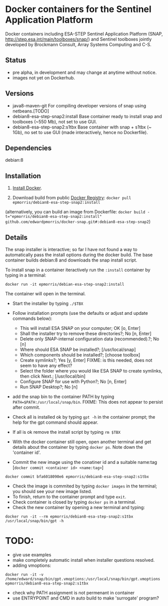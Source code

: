 # Docker containers for the Sentinel Application Platform
Docker containers including ESA-STEP Sentinel Application Platform (SNAP, http://step.esa.int/main/toolboxes/snap/) and Sentinel toolboxes jointly developed by Brockmann Consult, Array Systems Computing and C-S.

## Status
+ pre alpha, in development and may change at anytime without notice.
+ images not yet on Dockerhub.

## Versions
+ java8-maven-git For compiling developer versions of snap using netbeans.[TODO]
+ debian8-esa-step-snap2:install Base container ready to install snap and toolboxes (~550 Mb), not set to use GUI.
+ debian8-esa-step-snap2:s1tbx Base container with snap + s1tbx (~ 1Gb), no set to use GUI (made interactively, hence no Dockerfile).

## Dependencies

debian:8

## Installation

1.  [Install Docker](https://docs.docker.com/engine/installation/).

1. Download build from public [Docker Registry](https://index.docker.io/): `docker pull epmorris/debian8-esa-step-snap2:install`

(alternatively, you can build an image from Dockerfile: `docker build -t="epmorris/debian8-esa-step-snap2:install" github.com/edwardpmorris/docker-snap.git#:debian8-esa-step-snap2`)


## Details

The snap installer is interactive; so far I have not found a way to automatically pass the install options during the docker build.
The base container builds debian:8 and downloads the snap install script.

To install snap in a container iteractively run the `:install` container by typing in a terminal:
```
docker run -it epmorris/debian-esa-step-snap2:install
```
The container will open in the terminal. 

+ Start the installer by typing `./$TBX`
+ Follow installation prompts (use the defaults or adjust and update commands below):
    + This will install ESA SNAP on your computer; OK [o, Enter]
    + Shall the installer try to remove these directories?; No [n, Enter]
    + Delete only SNAP-internal configuration data (recommended).?; No [n]
    + Where should ESA SNAP be installed?; [/usr/local/snap]
    + Which components should be installed?; [choose toolbox]
    + Create symlinks?; Yes [y, Enter] FIXME: is this needed, does not seem to have any effect?
    + Select the folder where you would like ESA SNAP to create symlinks, then click Next.; [/usr/local/bin]
    + Configure SNAP for use with Python?; No [n, Enter]
    + Run SNAP Desktop?; No [n]

+ add the snap bin to the container PATH by typing `PATH=$PATH:/usr/local/snap/bin`. FIXME: This does not appear to persist after commit.
+ Check all is installed ok by typing `gpt -h` in the container prompt; the help for the gpt command should appear.
+ If all is ok remove the install script by typing `rm $TBX`

+ With the docker container still open, open another terminal and get details about the container by typing `docker ps`. Note down the 'container id'. 
+ Commit the new image using the conatiner id and a suitable name:tag [`docker commit <container id> <name:tag>`] 
```
docker commit bfa6018090e6 epmorris/debian8-esa-step-snap2:s1tbx
```
+ Check the image is commited by typing `docker images` in the terminal; you should see your new image listed.
+ To finish, return to the container prompt and type `exit`.
+ Check container is closed by typing `docker ps` in a terminal.
+ Check the new container by opening a new terminal and typing:
```
docker run -it --rm epmorris/debian8-esa-step-snap2:s1tbx /usr/local/snap/bin/gpt -h
```

# TODO:

+ give use examples 
+ make completely automatic install when installer questions resolved.
+ adding vmoptions:
```
docker run -it -v /home/edward/snap/bin/gpt.vmoptions:/usr/local/snap/bin/gpt.vmoptions epmorris/debian8-esa-step-snap2:s1tbx
```
+ check why PATH assignment is not permenant in container
+ use ENTRYPOINT  and CMD in auto build to make 'surrogate' program?
